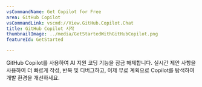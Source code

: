 ```yaml
---
vsCommandName: Get Copilot for Free
area: GitHub Copilot
vsCommandLink: vscmd://View.GitHub.Copilot.Chat
title: GitHub Copilot 시작
thumbnailImage: ../media/GetStartedWithGitHubCopilot.png
featureId: GetStarted

---
```



GitHub Copilot를 사용하여 AI 지원 코딩 기능을 잠금 해제합니다. 실시간 제안 사항을 사용하여 더 빠르게 작성, 반복 및 디버그하고, 이제 무료 계획으로 Copilot를 탐색하여 개발 환경을 개선하세요.

